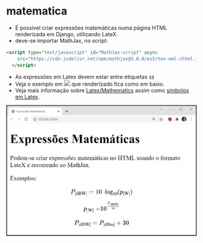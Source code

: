# matematica

* É possível criar expressões matemáticas numa página HTML renderizada em Django, utilizando LateX.
* deve-se importar MathJax, no script:
```HTML
<script type="text/javascript" id="MathJax-script" async
    src="https://cdn.jsdelivr.net/npm/mathjax@3.0.0/es5/tex-mml-chtml.js">
  </script>
```
* As expressões em Latex devem estar entre etiquetas `$$`
* Veja o exemplo em <img src="https://github.com/CR-21-22/matematica/blob/main/matematica/templates/calculadora/index.html" width="100"> que renderizado fica como em baixo.
* Veja mais informação sobre [Latex/Mathematics](https://en.wikibooks.org/wiki/LaTeX/Mathematics) assim como [simbolos em Latex](https://www.caam.rice.edu/~heinken/latex/symbols.pdf).

![index](index.png)
